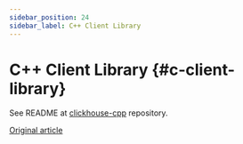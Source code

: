 ```yaml
---
sidebar_position: 24
sidebar_label: C++ Client Library
---
```


# C++ Client Library {#c-client-library}

See README at [clickhouse-cpp](https://github.com/ClickHouse/clickhouse-cpp) repository.

[Original article](https://clickhouse.com/docs/en/interfaces/cpp/) <!--hide-->
